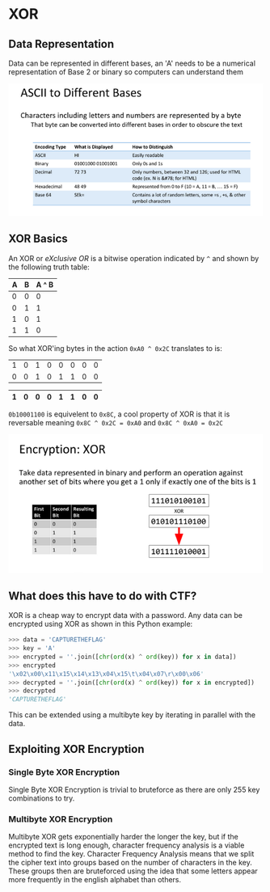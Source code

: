 # XOR

## Data Representation

Data can be represented in different bases, an 'A' needs to be a numerical representation of Base 2 or binary so computers can understand them

![Data Representation](images/data-representation.png)

## XOR Basics

An XOR or *eXclusive OR* is a bitwise operation indicated by `^` and shown by the following truth table:

| A | B | A ^ B |
| --- | --- | --- |
| 0 | 0 | 0 |
| 0 | 1 | 1 |
| 1 | 0 | 1 |
| 1 | 1 | 0 |

So what XOR'ing bytes in the action `0xA0 ^ 0x2C` translates to is:

| | | | | | | | |
| --- | --- | --- | --- | --- | --- | --- | --- |
| 1 | 0 | 1 | 0 | 0 | 0 | 0 | 0 |
| 0 | 0 | 1 | 0 | 1 | 1 | 0 | 0 |

| 1 | 0 | 0 | 0 | 1 | 1 | 0 | 0 |
| --- | --- | --- | --- | --- | --- | --- | --- |

`0b10001100` is equivelent to `0x8C`, a cool property of XOR is that it is reversable meaning `0x8C ^ 0x2C = 0xA0` and `0x8C ^ 0xA0 = 0x2C`

![XOR Basics](images/xor.png)

## What does this have to do with CTF?

XOR is a cheap way to encrypt data with a password. Any data can be encrypted using XOR as shown in this Python example:

```python
>>> data = 'CAPTURETHEFLAG'
>>> key = 'A'
>>> encrypted = ''.join([chr(ord(x) ^ ord(key)) for x in data])
>>> encrypted
'\x02\x00\x11\x15\x14\x13\x04\x15\t\x04\x07\r\x00\x06'
>>> decrypted = ''.join([chr(ord(x) ^ ord(key)) for x in encrypted])
>>> decrypted
'CAPTURETHEFLAG'
```

This can be extended using a multibyte key by iterating in parallel with the data.

## Exploiting XOR Encryption

### Single Byte XOR Encryption
Single Byte XOR Encryption is trivial to bruteforce as there are only 255 key combinations to try.

### Multibyte XOR Encryption
Multibyte XOR gets exponentially harder the longer the key, but if the encrypted text is long enough, character frequency analysis is a viable method to find the key. Character Frequency Analysis means that we split the cipher text into groups based on the number of characters in the key. These groups then are bruteforced using the idea that some letters appear more frequently in the english alphabet than others.